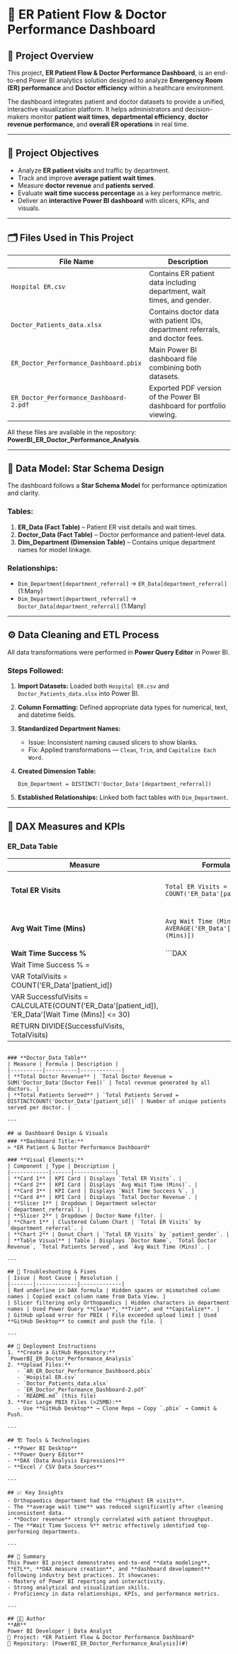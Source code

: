 # 🏥 ER Patient Flow & Doctor Performance Dashboard

## 📘 Project Overview

This project, **ER Patient Flow & Doctor Performance Dashboard**, is an end-to-end Power BI analytics solution designed to analyze **Emergency Room (ER) performance** and **Doctor efficiency** within a healthcare environment.

The dashboard integrates patient and doctor datasets to provide a unified, interactive visualization platform. It helps administrators and decision-makers monitor **patient wait times**, **departmental efficiency**, **doctor revenue performance**, and **overall ER operations** in real time.

---

## 🎯 Project Objectives

* Analyze **ER patient visits** and traffic by department.
* Track and improve **average patient wait times**.
* Measure **doctor revenue** and **patients served**.
* Evaluate **wait time success percentage** as a key performance metric.
* Deliver an **interactive Power BI dashboard** with slicers, KPIs, and visuals.

---

## 🗂️ Files Used in This Project

| File Name                                 | Description                                                                   |
| ----------------------------------------- | ----------------------------------------------------------------------------- |
| `Hospital ER.csv`                         | Contains ER patient data including department, wait times, and gender.        |
| `Doctor_Patients_data.xlsx`               | Contains doctor data with patient IDs, department referrals, and doctor fees. |
| `ER_Doctor_Performance_Dashboard.pbix` | Main Power BI dashboard file combining both datasets.                         |
| `ER_Doctor_Performance_Dashboard-2.pdf`   | Exported PDF version of the Power BI dashboard for portfolio viewing.         |

All these files are available in the repository: **PowerBI_ER_Doctor_Performance_Analysis**.

---

## 🧩 Data Model: Star Schema Design

The dashboard follows a **Star Schema Model** for performance optimization and clarity.

### **Tables:**

1. **ER_Data (Fact Table)** – Patient ER visit details and wait times.
2. **Doctor_Data (Fact Table)** – Doctor performance and patient-level data.
3. **Dim_Department (Dimension Table)** – Contains unique department names for model linkage.

### **Relationships:**

* `Dim_Department[department_referral]` → `ER_Data[department_referral]` (1:Many)
* `Dim_Department[department_referral]` → `Doctor_Data[department_referral]` (1:Many)

---

## ⚙️ Data Cleaning and ETL Process

All data transformations were performed in **Power Query Editor** in Power BI.

### **Steps Followed:**

1. **Import Datasets:** Loaded both `Hospital ER.csv` and `Doctor_Patients_data.xlsx` into Power BI.
2. **Column Formatting:** Defined appropriate data types for numerical, text, and datetime fields.
3. **Standardized Department Names:**

   * Issue: Inconsistent naming caused slicers to show blanks.
   * Fix: Applied transformations — `Clean`, `Trim`, and `Capitalize Each Word`.
4. **Created Dimension Table:**

   ```DAX
   Dim_Department = DISTINCT('Doctor_Data'[department_referral])
   ```
5. **Established Relationships:** Linked both fact tables with `Dim_Department`.

---

## 🧮 DAX Measures and KPIs

### **ER_Data Table**

| Measure                                                                                           | Formula                                                       | Description                           |
| ------------------------------------------------------------------------------------------------- | ------------------------------------------------------------- | ------------------------------------- |
| **Total ER Visits**                                                                               | `Total ER Visits = COUNT('ER_Data'[patient_id])`              | Total patient visits to the ER.       |
| **Avg Wait Time (Mins)**                                                                          | `Avg Wait Time (Mins) = AVERAGE('ER_Data'[Wait Time (Mins)])` | Average waiting time for ER patients. |
| **Wait Time Success %**                                                                           | ```DAX                                                        |                                       |
| Wait Time Success % =                                                                             |                                                               |                                       |
| VAR TotalVisits = COUNT('ER_Data'[patient_id])                                                    |                                                               |                                       |
| VAR SuccessfulVisits = CALCULATE(COUNT('ER_Data'[patient_id]), 'ER_Data'[Wait Time (Mins)] <= 30) |                                                               |                                       |
| RETURN DIVIDE(SuccessfulVisits, TotalVisits)                                                      |                                                               |                                       |

```| Percentage of ER cases where waiting time ≤ 30 minutes. |

### **Doctor_Data Table**
| Measure | Formula | Description |
|----------|----------|-------------|
| **Total Doctor Revenue** | `Total Doctor Revenue = SUM('Doctor_Data'[Doctor Fee])` | Total revenue generated by all doctors. |
| **Total Patients Served** | `Total Patients Served = DISTINCTCOUNT('Doctor_Data'[patient_id])` | Number of unique patients served per doctor. |

---

## 📊 Dashboard Design & Visuals
### **Dashboard Title:**  
> *ER Patient & Doctor Performance Dashboard*

### **Visual Elements:**
| Component | Type | Description |
|------------|------|-------------|
| **Card 1** | KPI Card | Displays `Total ER Visits`. |
| **Card 2** | KPI Card | Displays `Avg Wait Time (Mins)`. |
| **Card 3** | KPI Card | Displays `Wait Time Success %`. |
| **Card 4** | KPI Card | Displays `Total Doctor Revenue`. |
| **Slicer 1** | Dropdown | Department selector (`department_referral`). |
| **Slicer 2** | Dropdown | Doctor Name filter. |
| **Chart 1** | Clustered Column Chart | `Total ER Visits` by `department_referral`. |
| **Chart 2** | Donut Chart | `Total ER Visits` by `patient_gender`. |
| **Table Visual** | Table | Displays `Doctor Name`, `Total Doctor Revenue`, `Total Patients Served`, and `Avg Wait Time (Mins)`. |

---

## 🧠 Troubleshooting & Fixes
| Issue | Root Cause | Resolution |
|-------|-------------|-------------|
| Red underline in DAX formula | Hidden spaces or mismatched column names | Copied exact column name from Data View. |
| Slicer filtering only Orthopaedics | Hidden characters in department names | Used Power Query **Clean**, **Trim**, and **Capitalize**. |
| GitHub upload error for PBIX | File exceeded upload limit | Used **GitHub Desktop** to commit and push the file. |

---

## 💾 Deployment Instructions
1. **Create a GitHub Repository:** `PowerBI_ER_Doctor_Performance_Analysis`  
2. **Upload Files:**  
   - `AR_ER_Doctor_Performance_Dashboard.pbix`  
   - `Hospital ER.csv`  
   - `Doctor_Patients_data.xlsx`  
   - `ER_Doctor_Performance_Dashboard-2.pdf`  
   - `README.md` (this file)
3. **For Large PBIX Files (>25MB):**  
   - Use **GitHub Desktop** → Clone Repo → Copy `.pbix` → Commit & Push.

---

## 🏗️ Tools & Technologies
- **Power BI Desktop**  
- **Power Query Editor**  
- **DAX (Data Analysis Expressions)**  
- **Excel / CSV Data Sources**  

---

## 📈 Key Insights
- Orthopaedics department had the **highest ER visits**.  
- The **average wait time** was reduced significantly after cleaning inconsistent data.  
- **Doctor revenue** strongly correlated with patient throughput.  
- The **Wait Time Success %** metric effectively identified top-performing departments.

---

## 🧾 Summary
This Power BI project demonstrates end-to-end **data modeling**, **ETL**, **DAX measure creation**, and **dashboard development** following industry best practices. It showcases:
- Mastery of Power BI reporting and interactivity.  
- Strong analytical and visualization skills.  
- Proficiency in data relationships, KPIs, and performance metrics.  

---

## 👨‍💻 Author
**AR**  
Power BI Developer | Data Analyst  
📍 Project: *ER Patient Flow & Doctor Performance Dashboard*  
💼 Repository: [PowerBI_ER_Doctor_Performance_Analysis](#)

```
